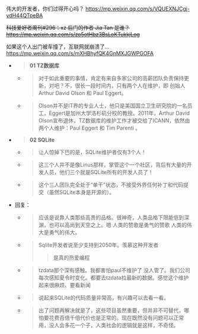 
伟大的开发者，你们过得开心吗？ https://mp.weixin.qq.com/s/VQUEXNJCgj-ydH44QTpeBA

~~科技爱好者周刊#296：xz 后门的作者 Jia Tan 是谁？ https://mp.weixin.qq.com/s/zo5otHbz3BsLoKTukkjLog~~

如果这个人出门被车撞了，互联网就崩溃了... https://mp.weixin.qq.com/s/mXHBhyfQK4GnMXJGWPGOFA
- > **01 TZ数据库**
  * > 对于如此重要的事情，肯定有来自多家公司的高薪团队负责保持更新，对吧？不，很长一段时间内，只有两个人在维护，即 创始人Arthur David Olson 和 Paul Eggert。
  * > Olson并不是IT界的专业人士，他只是美国国立卫生研究院的一名员工，Eggert是加州大学洛杉矶分校的教授。2011年，Arthur David Olson宣布退休，TZ数据库的维护工作才被交给了ICANN，依然由两个人维护：Paul Eggert 和 Tim Parenti 。
- > **02 SQLite**
  * > 让人惊掉下巴的是，SQLite维护者仅有3个人！
  * > 这三个人并不是像Linus那样，掌管这个一个社区，背后有大量的开发人员，他们三个就是SQLite所有的开发人员了！
  * > 这个三人团队完全处于“单干”状态，不接受外界任何补丁和代码提交（虽然SQLite本身是开源的）。
- 回复：
  * > 应该是说靠人类那些高贵的品格。很神奇，人类品格下限能低到深渊，也可以高尚到天空之上。嗯 人类的赞歌是勇气的赞歌 人类的伟大是勇气的伟大。
  * > Sqlite开发者说至少支持到2050年。羡慕这种开发者
    >> 是真的热爱编程
  * > tzdata那个深有感触。我都害怕paul不维护了 没人管了。我们公司每次感知夏令时变化。都要去tzdata拉最新的数据。感觉这个维护起来很麻烦、要看新闻
  * > 说起来SQLite的代码质量非常高，有兴趣可以去看一看。
  * > 出了问题再解决就是了，这些项目虽然重要，但并非不可替代，哪怕要花费百倍千倍代价也是正常的。现在既然没有问题可以正常用，没人会多花一个子，人类社会的逻辑就是这样，不奇怪。
